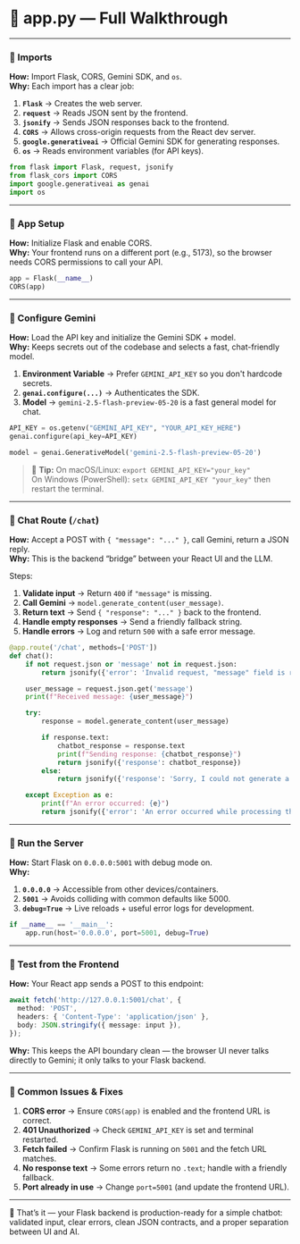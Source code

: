 # 🐍 app.py — Full Walkthrough

---

### 📌 Imports

**How:** Import Flask, CORS, Gemini SDK, and `os`.  
**Why:** Each import has a clear job:

1. **`Flask`** → Creates the web server.  
2. **`request`** → Reads JSON sent by the frontend.  
3. **`jsonify`** → Sends JSON responses back to the frontend.  
4. **`CORS`** → Allows cross-origin requests from the React dev server.  
5. **`google.generativeai`** → Official Gemini SDK for generating responses.  
6. **`os`** → Reads environment variables (for API keys).  

```python
from flask import Flask, request, jsonify
from flask_cors import CORS
import google.generativeai as genai
import os
```

---

### 📌 App Setup

**How:** Initialize Flask and enable CORS.  
**Why:** Your frontend runs on a different port (e.g., 5173), so the browser needs CORS permissions to call your API.

```python
app = Flask(__name__)
CORS(app)
```

---

### 📌 Configure Gemini

**How:** Load the API key and initialize the Gemini SDK + model.  
**Why:** Keeps secrets out of the codebase and selects a fast, chat-friendly model.

1. **Environment Variable** → Prefer `GEMINI_API_KEY` so you don't hardcode secrets.  
2. **`genai.configure(...)`** → Authenticates the SDK.  
3. **Model** → `gemini-2.5-flash-preview-05-20` is a fast general model for chat.  

```python
API_KEY = os.getenv("GEMINI_API_KEY", "YOUR_API_KEY_HERE")
genai.configure(api_key=API_KEY)

model = genai.GenerativeModel('gemini-2.5-flash-preview-05-20')
```

> 📝 **Tip:** On macOS/Linux: `export GEMINI_API_KEY="your_key"`  
> On Windows (PowerShell): `setx GEMINI_API_KEY "your_key"` then restart the terminal.

---

### 📌 Chat Route (`/chat`)

**How:** Accept a POST with `{ "message": "..." }`, call Gemini, return a JSON reply.  
**Why:** This is the backend “bridge” between your React UI and the LLM.

Steps:  
1. **Validate input** → Return `400` if `"message"` is missing.  
2. **Call Gemini** → `model.generate_content(user_message)`.  
3. **Return text** → Send `{ "response": "..." }` back to the frontend.  
4. **Handle empty responses** → Send a friendly fallback string.  
5. **Handle errors** → Log and return `500` with a safe error message.  

```python
@app.route('/chat', methods=['POST'])
def chat():
    if not request.json or 'message' not in request.json:
        return jsonify({'error': 'Invalid request, "message" field is required.'}), 400

    user_message = request.json.get('message')
    print(f"Received message: {user_message}")

    try:
        response = model.generate_content(user_message)

        if response.text:
            chatbot_response = response.text
            print(f"Sending response: {chatbot_response}")
            return jsonify({'response': chatbot_response})
        else:
            return jsonify({'response': 'Sorry, I could not generate a response.'})

    except Exception as e:
        print(f"An error occurred: {e}")
        return jsonify({'error': 'An error occurred while processing the request.'}), 500
```

---

### 📌 Run the Server

**How:** Start Flask on `0.0.0.0:5001` with debug mode on.  
**Why:**  
1. **`0.0.0.0`** → Accessible from other devices/containers.  
2. **`5001`** → Avoids colliding with common defaults like 5000.  
3. **`debug=True`** → Live reloads + useful error logs for development.  

```python
if __name__ == '__main__':
    app.run(host='0.0.0.0', port=5001, debug=True)
```

---

### 📌 Test from the Frontend

**How:** Your React app sends a POST to this endpoint:

```ts
await fetch('http://127.0.0.1:5001/chat', {
  method: 'POST',
  headers: { 'Content-Type': 'application/json' },
  body: JSON.stringify({ message: input }),
});
```

**Why:** This keeps the API boundary clean — the browser UI never talks directly to Gemini; it only talks to your Flask backend.

---

### 📌 Common Issues & Fixes

1. **CORS error** → Ensure `CORS(app)` is enabled and the frontend URL is correct.  
2. **401 Unauthorized** → Check `GEMINI_API_KEY` is set and terminal restarted.  
3. **Fetch failed** → Confirm Flask is running on `5001` and the fetch URL matches.  
4. **No response text** → Some errors return no `.text`; handle with a friendly fallback.  
5. **Port already in use** → Change `port=5001` (and update the frontend URL).  

---

🎉 That’s it — your Flask backend is production-ready for a simple chatbot: validated input, clear errors, clean JSON contracts, and a proper separation between UI and AI.
